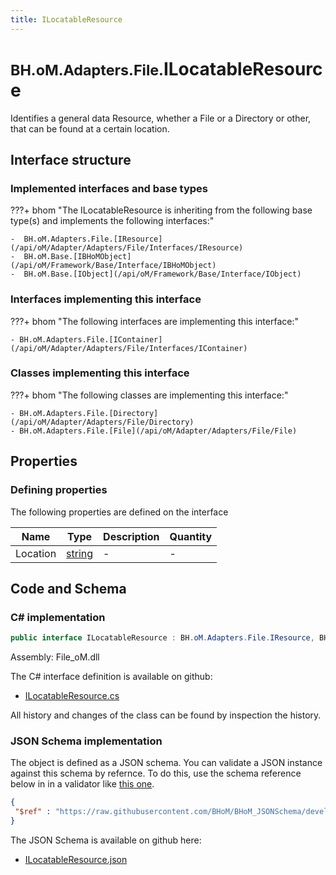 ```yaml
---
title: ILocatableResource
---
```


# <small>BH.oM.Adapters.File.</small>**ILocatableResource**

Identifies a general data Resource, whether a File or a Directory or other, that can be found at a certain location.

## Interface structure

### Implemented interfaces and base types

???+ bhom "The ILocatableResource is inheriting from the following base type(s) and implements the following interfaces:"

    -  BH.oM.Adapters.File.[IResource](/api/oM/Adapter/Adapters/File/Interfaces/IResource)
    -  BH.oM.Base.[IBHoMObject](/api/oM/Framework/Base/Interface/IBHoMObject)
    -  BH.oM.Base.[IObject](/api/oM/Framework/Base/Interface/IObject)


### Interfaces implementing this interface

???+ bhom "The following interfaces are implementing this interface:"

    - BH.oM.Adapters.File.[IContainer](/api/oM/Adapter/Adapters/File/Interfaces/IContainer)


### Classes implementing this interface

???+ bhom "The following classes are implementing this interface:"

    - BH.oM.Adapters.File.[Directory](/api/oM/Adapter/Adapters/File/Directory)
    - BH.oM.Adapters.File.[File](/api/oM/Adapter/Adapters/File/File)


## Properties



### Defining properties

The following properties are defined on the interface

| Name             | Type             | Description      | Quantity         |
|------------------|------------------|------------------|------------------|
| Location | [string](https://learn.microsoft.com/en-us/dotnet/api/System.String?view=netstandard-2.0) | - | - |


## Code and Schema

### C# implementation

``` C# title="C#"
public interface ILocatableResource : BH.oM.Adapters.File.IResource, BH.oM.Base.IBHoMObject, BH.oM.Base.IObject
```

Assembly: File_oM.dll

The C# interface definition is available on github:

- [ILocatableResource.cs](https://github.com/BHoM/File_Toolkit/blob/develop/File_oM/Interfaces\ILocatableResource.cs)

All history and changes of the class can be found by inspection the history.
### JSON Schema implementation

The object is defined as a JSON schema. You can validate a JSON instance against this schema by refernce. To do this, use the schema reference below in in a validator like [this one](https://www.jsonschemavalidator.net/).

``` json title="JSON Schema"
{
 "$ref" : "https://raw.githubusercontent.com/BHoM/BHoM_JSONSchema/develop/File_oM/ILocatableResource.json"
}
```

The JSON Schema is available on github here:

- [ILocatableResource.json](https://github.com/BHoM/BHoM_JSONSchema/blob/develop/File_oM/ILocatableResource.json)

